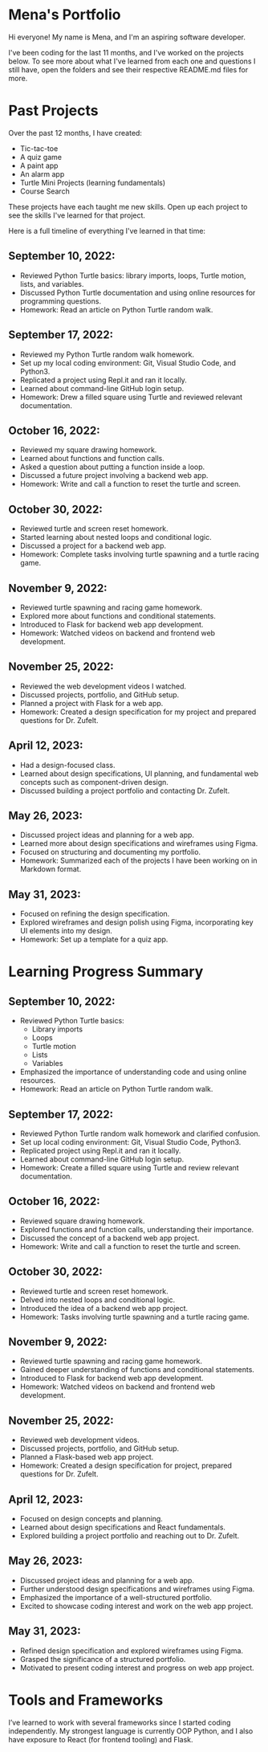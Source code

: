 # Mena's Portfolio

Hi everyone! My name is Mena, and I'm an aspiring software developer.

I've been coding for the last 11 months, and I've worked on the projects below. To see more about what I've learned from each one and questions I still have, open the folders and see their respective README.md files for more. 

# Past Projects
Over the past 12 months, I have created:
* Tic-tac-toe
* A quiz game
* A paint app
* An alarm app
* Turtle Mini Projects (learning fundamentals)
* Course Search

These projects have each taught me new skills. Open up each project to see the skills I've learned for that project.

Here is a full timeline of everything I've learned in that time: 

## September 10, 2022:
- Reviewed Python Turtle basics: library imports, loops, Turtle motion, lists, and variables.
- Discussed Python Turtle documentation and using online resources for programming questions.
- Homework: Read an article on Python Turtle random walk.

## September 17, 2022:
- Reviewed my Python Turtle random walk homework.
- Set up my local coding environment: Git, Visual Studio Code, and Python3.
- Replicated a project using Repl.it and ran it locally.
- Learned about command-line GitHub login setup.
- Homework: Drew a filled square using Turtle and reviewed relevant documentation.

## October 16, 2022:
- Reviewed my square drawing homework.
- Learned about functions and function calls.
- Asked a question about putting a function inside a loop.
- Discussed a future project involving a backend web app.
- Homework: Write and call a function to reset the turtle and screen.

## October 30, 2022:
- Reviewed turtle and screen reset homework.
- Started learning about nested loops and conditional logic.
- Discussed a project for a backend web app.
- Homework: Complete tasks involving turtle spawning and a turtle racing game.

## November 9, 2022:
- Reviewed turtle spawning and racing game homework.
- Explored more about functions and conditional statements.
- Introduced to Flask for backend web app development.
- Homework: Watched videos on backend and frontend web development.

## November 25, 2022:
- Reviewed the web development videos I watched.
- Discussed projects, portfolio, and GitHub setup.
- Planned a project with Flask for a web app.
- Homework: Created a design specification for my project and prepared questions for Dr. Zufelt.

## April 12, 2023:
- Had a design-focused class.
- Learned about design specifications, UI planning, and fundamental web concepts such as component-driven design.
- Discussed building a project portfolio and contacting Dr. Zufelt.

## May 26, 2023:
- Discussed project ideas and planning for a web app.
- Learned more about design specifications and wireframes using Figma.
- Focused on structuring and documenting my portfolio.
- Homework: Summarized each of the projects I have been working on in Markdown format.

## May 31, 2023:
- Focused on refining the design specification.
- Explored wireframes and design polish using Figma, incorporating key UI elements into my design.
- Homework: Set up a template for a quiz app.

# Learning Progress Summary

## September 10, 2022:
- Reviewed Python Turtle basics:
  - Library imports
  - Loops
  - Turtle motion
  - Lists
  - Variables
- Emphasized the importance of understanding code and using online resources.
- Homework: Read an article on Python Turtle random walk.

## September 17, 2022:
- Reviewed Python Turtle random walk homework and clarified confusion.
- Set up local coding environment: Git, Visual Studio Code, Python3.
- Replicated project using Repl.it and ran it locally.
- Learned about command-line GitHub login setup.
- Homework: Create a filled square using Turtle and review relevant documentation.

## October 16, 2022:
- Reviewed square drawing homework.
- Explored functions and function calls, understanding their importance.
- Discussed the concept of a backend web app project.
- Homework: Write and call a function to reset the turtle and screen.

## October 30, 2022:
- Reviewed turtle and screen reset homework.
- Delved into nested loops and conditional logic.
- Introduced the idea of a backend web app project.
- Homework: Tasks involving turtle spawning and a turtle racing game.

## November 9, 2022:
- Reviewed turtle spawning and racing game homework.
- Gained deeper understanding of functions and conditional statements.
- Introduced to Flask for backend web app development.
- Homework: Watched videos on backend and frontend web development.

## November 25, 2022:
- Reviewed web development videos.
- Discussed projects, portfolio, and GitHub setup.
- Planned a Flask-based web app project.
- Homework: Created a design specification for project, prepared questions for Dr. Zufelt.

## April 12, 2023:
- Focused on design concepts and planning.
- Learned about design specifications and React fundamentals.
- Explored building a project portfolio and reaching out to Dr. Zufelt.

## May 26, 2023:
- Discussed project ideas and planning for a web app.
- Further understood design specifications and wireframes using Figma.
- Emphasized the importance of a well-structured portfolio.
- Excited to showcase coding interest and work on the web app project.

## May 31, 2023:
- Refined design specification and explored wireframes using Figma.
- Grasped the significance of a structured portfolio.
- Motivated to present coding interest and progress on web app project.

# Tools and Frameworks
I’ve learned to work with several frameworks since I started coding independently. My strongest language is currently OOP Python, and I also have exposure to React (for frontend tooling) and Flask.